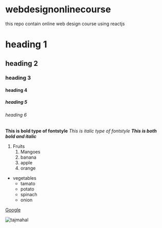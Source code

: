 # webdesignonlinecourse
this repo contain online web design course using reactjs
# heading 1
## heading 2
### heading 3
#### heading 4
##### heading 5
###### heading 6

**This is bold type of fontstyle**
*This is italic type of fontstyle*
***This is both bold and italic***

1. Fruits
   1. Mangoes
   2. banana
   3. apple
   4. orange

* vegetables
  * tamato
  * potato
  * spinach
  * onion

[Google](https://www.google.com/)


![tajmahal](https://tse1.mm.bing.net/th?id=OIP.aXlVp6FjsSqqUGW69Drt9wHaFj&pid=Api&P=0&w=218&h=165)
